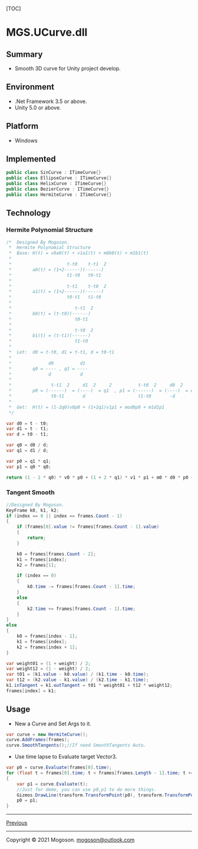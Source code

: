 [TOC]

# MGS.UCurve.dll

## Summary

- Smooth 3D curve for Unity project develop.

## Environment

- .Net Framework 3.5 or above.
- Unity 5.0 or above.

## Platform

- Windows

## Implemented

```C#
public class SinCurve : ITimeCurve{}
public class EllipseCurve : ITimeCurve{}
public class HelixCurve : ITimeCurve{}
public class BezierCurve : ITimeCurve{}
public class HermiteCurve : ITimeCurve{}
```

## Technology

### Hermite Polynomial Structure

```C#
/*  Designed By Mogoson.
 *  Hermite Polynomial Structure
 *  Base: H(t) = v0a0(t) + v1a1(t) + m0b0(t) + m1b1(t)
 * 
 *                     t-t0    t-t1  2
 *        a0(t) = (1+2------)(------)
 *                     t1-t0   t0-t1
 *                    
 *                     t-t1    t-t0  2
 *        a1(t) = (1+2------)(------)
 *                     t0-t1   t1-t0
 * 
 *                        t-t1  2
 *        b0(t) = (t-t0)(------)
 *                        t0-t1
 * 
 *                        t-t0  2
 *        b1(t) = (t-t1)(------)
 *                        t1-t0
 * 
 *  Let:  d0 = t-t0, d1 = t-t1, d = t0-t1
 * 
 *              d0          d1
 *        q0 = ---- , q1 = ----
 *              d           d
 * 
 *               t-t1  2     d1  2     2          t-t0  2     d0  2     2
 *        p0 = (------)  = (----)  = q1  , p1 = (------)  = (----)  = q0
 *               t0-t1       d                    t1-t0       -d
 * 
 *  Get:  H(t) = (1-2q0)v0p0 + (1+2q1)v1p1 + mod0p0 + m1d1p1
 */

var d0 = t - t0;
var d1 = t - t1;
var d = t0 - t1;

var q0 = d0 / d;
var q1 = d1 / d;

var p0 = q1 * q1;
var p1 = q0 * q0;

return (1 - 2 * q0) * v0 * p0 + (1 + 2 * q1) * v1 * p1 + m0 * d0 * p0 + m1 * d1 * p1;
```

### Tangent Smooth

```C#
//Designed By Mogoson.
KeyFrame k0, k1, k2;
if (index == 0 || index == frames.Count - 1)
{
    if (frames[0].value != frames[frames.Count - 1].value)
    {
        return;
    }

    k0 = frames[frames.Count - 2];
    k1 = frames[index];
    k2 = frames[1];

    if (index == 0)
    {
        k0.time -= frames[frames.Count - 1].time;
    }
    else
    {
        k2.time += frames[frames.Count - 1].time;
    }
}
else
{
    k0 = frames[index - 1];
    k1 = frames[index];
    k2 = frames[index + 1];
}

var weight01 = (1 + weight) / 2;
var weight12 = (1 - weight) / 2;
var t01 = (k1.value - k0.value) / (k1.time - k0.time);
var t12 = (k2.value - k1.value) / (k2.time - k1.time);
k1.inTangent = k1.outTangent = t01 * weight01 + t12 * weight12;
frames[index] = k1;
```

## Usage

- New a Curve and Set Args to it.

```C#
var curve = new HermiteCurve();
curve.AddFrames(frames);
curve.SmoothTangents();//If need SmoothTangents Auto.
```

- Use time lapse to Evaluate target Vector3.

```C#
var p0 = curve.Evaluate(frames[0].time);
for (float t = frames[0].time; t < frames[frames.Length - 1].time; t += delta)
{
    var p1 = curve.Evaluate(t);
    //Just for demo, you can use p0,p1 to do more things.
    Gizmos.DrawLine(transform.TransformPoint(p0), transform.TransformPoint(p1));
    p0 = p1;
}
```

------

[Previous](../../README.md)

------

Copyright © 2021 Mogoson.	mogoson@outlook.com